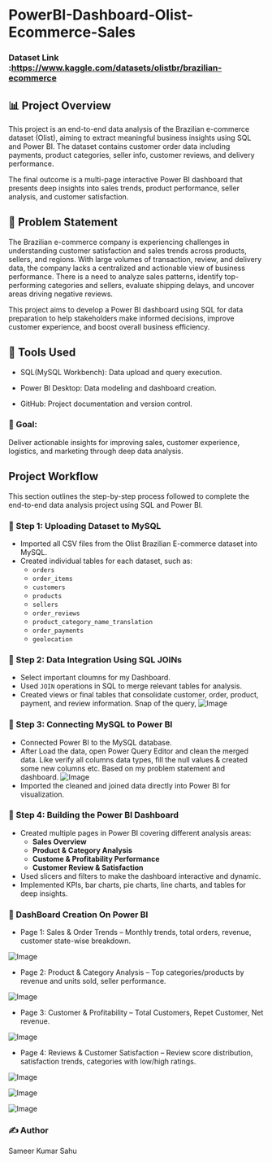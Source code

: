 # PowerBI-Dashboard-Olist-Ecommerce-Sales

### Dataset Link :https://www.kaggle.com/datasets/olistbr/brazilian-ecommerce

## 📊 Project Overview

This project is an end-to-end data analysis of the Brazilian e-commerce dataset (Olist), aiming to extract meaningful business insights using SQL and Power BI. The dataset contains customer order data including payments, product categories, seller info, customer reviews, and delivery performance.

The final outcome is a multi-page interactive Power BI dashboard that presents deep insights into sales trends, product performance, seller analysis, and customer satisfaction.

## 📌 Problem Statement

The Brazilian e-commerce company is experiencing challenges in understanding customer satisfaction and sales trends across products, sellers, and regions. With large volumes of transaction, review, and delivery data, the company lacks a centralized and actionable view of business performance. There is a need to analyze sales patterns, identify top-performing categories and sellers, evaluate shipping delays, and uncover areas driving negative reviews.

This project aims to develop a Power BI dashboard using SQL for data preparation to help stakeholders make informed decisions, improve customer experience, and boost overall business efficiency.

## 📁 Tools Used

- SQL(MySQL Workbench): Data upload and query execution.

- Power BI Desktop: Data modeling and dashboard creation.

- GitHub: Project documentation and version control.

### 🎯 Goal:
Deliver actionable insights for improving sales, customer experience, logistics, and marketing through deep data analysis.

## Project Workflow

This section outlines the step-by-step process followed to complete the end-to-end data analysis project using SQL and Power BI.

### 🔹 Step 1: Uploading Dataset to MySQL
- Imported all CSV files from the Olist Brazilian E-commerce dataset into MySQL.
- Created individual tables for each dataset, such as:
  - `orders`
  - `order_items`
  - `customers`
  - `products`
  - `sellers`
  - `order_reviews`
  - `product_category_name_translation`
  - `order_payments`
  - `geolocation`

### 🔹 Step 2: Data Integration Using SQL JOINs
- Select important cloumns for my Dashboard.
- Used `JOIN` operations in SQL to merge relevant tables for analysis.
- Created views or final tables that consolidate customer, order, product, payment, and review information.
  Snap of the query,
 ![Image](https://github.com/user-attachments/assets/55056fe5-0979-4b6b-af3a-6b19c84ac8d3)

### 🔹 Step 3: Connecting MySQL to Power BI
- Connected Power BI to the MySQL database.
- After Load the data, open Power Query Editor and clean the merged data. Like verify all columns data types, fill the null values & created some new columns etc. Based on my problem statement and dashboard.
![Image](https://github.com/user-attachments/assets/e798cf34-2c13-4275-b062-e8610cd6b269)
- Imported the cleaned and joined data directly into Power BI for visualization.

### 🔹 Step 4: Building the Power BI Dashboard
- Created multiple pages in Power BI covering different analysis areas:
  - **Sales Overview**
  - **Product & Category Analysis**
  - **Custome & Profitability Performance**
  - **Customer Review & Satisfaction**
- Used slicers and filters to make the dashboard interactive and dynamic.
- Implemented KPIs, bar charts, pie charts, line charts, and tables for deep insights.

### 🔹 DashBoard Creation On Power BI
- Page 1: Sales & Order Trends – Monthly trends, total orders, revenue, customer state-wise breakdown.

![Image](https://github.com/user-attachments/assets/f064bd36-89f1-4cb0-881c-4f21da7b26d8)

- Page 2: Product & Category Analysis – Top categories/products by revenue and units sold, seller performance.

![Image](https://github.com/user-attachments/assets/0d670d75-a838-40f3-a4a2-e8a4a8143b3a)

- Page 3: Customer & Profitability – Total Customers, Repet Customer, Net revenue.

![Image](https://github.com/user-attachments/assets/749a31c2-8b70-42be-bd2d-efcf55bef3bd)

- Page 4: Reviews & Customer Satisfaction – Review score distribution, satisfaction trends, categories with low/high ratings.

![Image](https://github.com/user-attachments/assets/4ca7bddb-4a9a-481c-a6b5-2602ec19c6cc)

![Image](https://github.com/user-attachments/assets/70da8c7f-0736-4fde-be5d-261331d9f119)

![Image](https://github.com/user-attachments/assets/cba60ea4-1341-4ac2-a573-62ae9efdfe2a)

### ✍️ Author

Sameer Kumar Sahu







